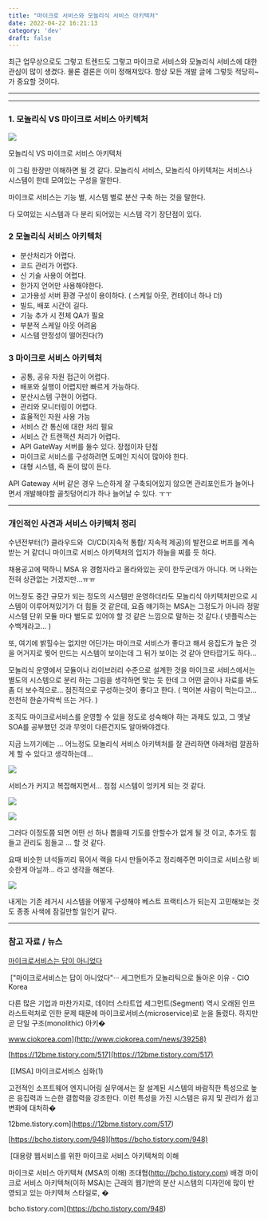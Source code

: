 ```yaml
---
title: "마이크로 서비스와 모놀리식 서비스 아키텍처"
date: 2022-04-22 16:21:13
category: 'dev'
draft: false
---
```


최근 업무상으로도 그렇고 트렌드도 그렇고 마이크로 서비스와 모놀리식 서비스에 대한 관심이 많이 생겼다. 물론 결론은 이미 정해져있다. 항상 모든 개발 글에 그렇듯 적당히~가 중요할 것이다. 

* * *

* * *

### **1\. 모놀리식 VS 마이크로 서비스 아키텍처**

![](https://blog.kakaocdn.net/dn/wMNdV/btqEn7Uj2KE/8JPNlRU8tH8HYCvKOMKx5k/img.png)

모놀리식 VS 마이크로 서비스 아키텍처

이 그림 한장만 이해하면 될 것 같다. 모놀리식 서비스, 모놀리식 아키텍처는 서비스나 시스템이 한데 모여있는 구성을 말한다. 

마이크로 서비스는 기능 별, 시스템 별로 분산 구축 하는 것을 말한다.

다 모여있는 시스템과 다 분리 되어있는 시스템 각기 장단점이 있다.

### **2 모놀리식 서비스 아키텍처**

*   분산처리가 어렵다.
*   코드 관리가 어렵다.
*   신 기술 사용이 어렵다.
*   한가지 언어만 사용해야한다.
*   고가용성 서버 환경 구성이 용이하다. ( 스케일 아웃, 컨테이너 하나 더)
*   빌드, 배포 시간이 길다.
*   기능 추가 시 전체 QA가 필요
*   부분적 스케일 아웃 어려움
*   시스템 안정성이 떨어진다(?)

### **3 마이크로 서비스 아키텍처**

*   공통, 공유 자원 접근이 어렵다.
*   배포와 실행이 어렵지만 빠르게 가능하다.
*   분산시스템 구현이 어렵다.
*   관리와 모니터링이 어렵다.
*   효율적인 자원 사용 가능
*   서비스 간 통신에 대한 처리 필요
*   서비스 간 트랜잭션 처리가 어렵다.
*   API GateWay 서버를 둘수 있다. 장점이자 단점
*   마이크로 서비스를 구성하려면 도메인 지식이 많아야 한다.
*   대형 시스템, 즉 돈이 많이 든다.

API Gateway 서버 같은 경우 느슨하게 잘 구축되어있지 않으면 관리포인트가 늘어나면서 개발해야할 골칫덩어리가 하나 늘어날 수 있다. ㅜㅜ

* * *

### **개인적인 사견과 서비스 아키텍처 정리**

수년전부터(?) 클라우드와  CI/CD(지속적 통합/ 지속적 제공)의 발전으로 버프를 계속 받는 거 같더니 마이크로 서비스 아키텍처의 입지가 하늘을 찌를 듯 하다. 

채용공고에 떡하니 MSA 유 경험자라고 올라와있는 곳이 한두군데가 아니다. 머 나와는 전혀 상관없는 거겠지만...ㅠㅠ

어느정도 중간 규모가 되는 정도의 시스템만 운영하더라도 모놀리식 아키텍처만으로 시스템이 이루어져있기가 더 힘들 것 같은데, 요즘 얘기하는 MSA는 그정도가 아니라 정말 시스템 단위 모듈 마다 별도로 있어야 할 것 같은 느낌으로 말하는 것 같다.( 넷플릭스는 수백개라고... )

또, 여기에 밝힐수는 없지만 어딘가는 마이크로 서비스가 좋다고 해서 응집도가 높은 것을 어거지로 찢어 만드는 시스템이 보이는데 그 뒤가 보이는 것 같아 안타깝기도 하다...

모놀리식 운영에서 모듈이나 라이브러리 수준으로 설계한 것을 마이크로 서비스에서는 별도의 시스템으로 분리 하는 그림을 생각하면 맞는 듯 한데 그 어떤 글이나 자료를 봐도 좀 더 보수적으로... 점진적으로 구성하는것이 좋다고 한다. ( 먹어본 사람이 먹는다고... 천천히 한숟가락씩 뜨는 거다. )

조직도 마이크로서비스를 운영할 수 있을 정도로 성숙해야 하는 과제도 있고, 그 옛날 SOA를 공부했던 것과 무엇이 다른건지도 알아봐야겠다. 

지금 느끼기에는 ... 어느정도 모놀리식 서비스 아키텍처를 잘 관리하면 아래처럼 깔끔하게 할 수 있다고 생각하는데...

![](https://blog.kakaocdn.net/dn/bpDjke/btqEp08w2cq/MZrTbWfHF5aNCcEd525H9k/img.jpg)

서비스가 커지고 복잡해지면서... 점점 시스템이 엉키게 되는 것 같다. 

![](https://blog.kakaocdn.net/dn/bCgP7f/btqEpZIBh35/miFE396Tut5pfvpJuTPwV1/img.jpg)

![](https://blog.kakaocdn.net/dn/cqCNV9/btqEqtimJvE/mD5Qkr0gJrM6pUKcHRfUf0/img.png)

그러다 이정도쯤 되면 어떤 선 하나 뽑을때 기도를 안할수가 없게 될 것 이고, 추가도 힘들고 관리도 힘들고 ... 할 것 같다. 

요때 비슷한 녀석들끼리 묶어서 랙을 다시 만들어주고 정리해주면 마이크로 서비스랑 비슷한게 아닐까... 라고 생각을 해본다.

![](https://blog.kakaocdn.net/dn/c9tVn7/btqEnJf2Ppw/2HRpeiTQMT7qk60RZmakEk/img.jpg)

내게는 기존 레거시 시스템을 어떻게 구성해야 베스트 프랙티스가 되는지 고민해보는 것도 종종 사색에 잠길만할 일인거 같다.

* * *

### **참고 자료 / 뉴스**

[마이크로서비스는 답이 아니었다](http://www.ciokorea.com/news/39258)

 ["마이크로서비스는 답이 아니었다"··· 세그먼트가 모놀리틱으로 돌아온 이유 - CIO Korea

다른 많은 기업과 마찬가지로, 데이터 스타트업 세그먼트(Segment) 역시 오래된 인프라스트럭처로 인한 문제 때문에 마이크로서비스(microservice)로 눈을 돌렸다. 하지만 곧 단일 구조(monolithic) 아키�

www.ciokorea.com](http://www.ciokorea.com/news/39258)

[https://12bme.tistory.com/517](https://12bme.tistory.com/517)

 [\[MSA\] 마이크로서비스 심화(1)

고전적인 소프트웨어 엔지니어링 실무에서는 잘 설계된 시스템의 바람직한 특성으로 높은 응집력과 느슨한 결합력을 강조한다. 이런 특성을 가진 시스템은 유지 및 관리가 쉽고 변화에 대처하�

12bme.tistory.com](https://12bme.tistory.com/517)

[https://bcho.tistory.com/948](https://bcho.tistory.com/948)

 [대용량 웹서비스를 위한 마이크로 서비스 아키텍쳐의 이해

마이크로 서비스 아키텍쳐 (MSA의 이해) 조대협(http://bcho.tistory.com) 배경 마이크로 서비스 아키텍쳐(이하 MSA)는 근래의 웹기반의 분산 시스템의 디자인에 많이 반영되고 있는 아키텍쳐 스타일로, �

bcho.tistory.com](https://bcho.tistory.com/948)
